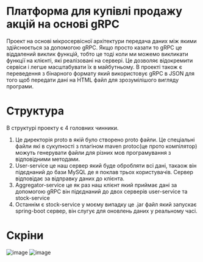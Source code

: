  # Платформа для купівлі продажу акцій на основі gRPC

 Проект на основі мікросервісної архітектури передача даних між якими здійснюється за допомогою gRPC. Якщо просто казати то gRPC це віддалений виклик функцій, тобто це тоді коли ми можемо викликати функції на клієнті, які реалізовані на сервері.
 Це дозволяє відокремити сервіси і легше масштабувати їх в майбутньому. В проекті також є переведення з бінарного формату який використовує gRPC в JSON для того щоб передати дані на HTML файл для зрозумілішого вигляду програми.

 # Структура 
 В структурі проекту є 4 головних чинники.
 1. Це директорія proto в якій було створено proto файли. Це спеціальні файли які в сукупності з плагіном maven protoc(це прото компілятор) можуть генерувати файли для різних мов програмування з відповідними методами.
 2. User-service це наш сервер який буде обробляти всі дані, такаож він підєднаний до бази MySQL де я поклав трьох користувачів. Сервер відповідає за відправку даних до клієнта.
 3. Aggregator-service це як раз наш клієнт який приймає дані за допомогою gRPC він підєднаний до двох серверів user-service та stock-service
 4. Останнім є stock-service у моєму випадку це .jar файл який запускає spring-boot сервер, він слугує для оновлень даних у реальному часі.

 # Скріни
 ![image](https://github.com/user-attachments/assets/7efc8d7d-f5cf-4392-a4eb-03976938b864)
 ![image](https://github.com/user-attachments/assets/b1d6f76d-1c7c-4522-872a-0ce44d8e926f)
 
 
